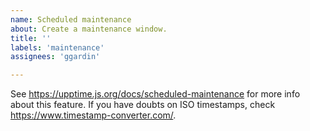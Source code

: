 ```yaml
---
name: Scheduled maintenance
about: Create a maintenance window.
title: ''
labels: 'maintenance'
assignees: 'ggardin'

---
```


<!--
start: 2022-02-24T13:00:00
end: 2022-02-24T14:00:00
expectedDown: google, hacker-news
expectedDegraded: wikipedia
-->

See https://upptime.js.org/docs/scheduled-maintenance for more info about this feature.
If you have doubts on ISO timestamps, check https://www.timestamp-converter.com/.
